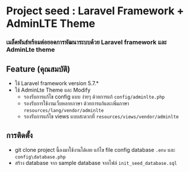 # Project seed : Laravel Framework + AdminLTE Theme
### เมล็ดพันธ์พร้อมต่อยอดการพัฒนาระบบด้วย  Laravel framework และ AdminLte theme

## Feature (คุณสมบัติ)
- ใช้ Laravel framework version 5.7.*
- ใช้ AdminLte Theme และ Modify
    - รองรับการแก้ไข config แบบ ง่ายๆ ด้วยการแก้ ```config/adminlte.php```
    - รองรับการใช้งานเว็บหลายภาษา ด้วยการแก้และเพิ่มภาษา ```resources/lang/vendor/adminlte```
    - รองรับการแก้ไข views แบบสะดวกที่ ```resources/views/vendor/adminlte```

## การติดตั้ง
- git clone project นี้ลงมาใช้งานได้เลย แก้ไข file config database ```.env``` และ ```config\database.php```
- สร้าง database จาก sample database จากไฟล์ ```init_seed_database.sql```

